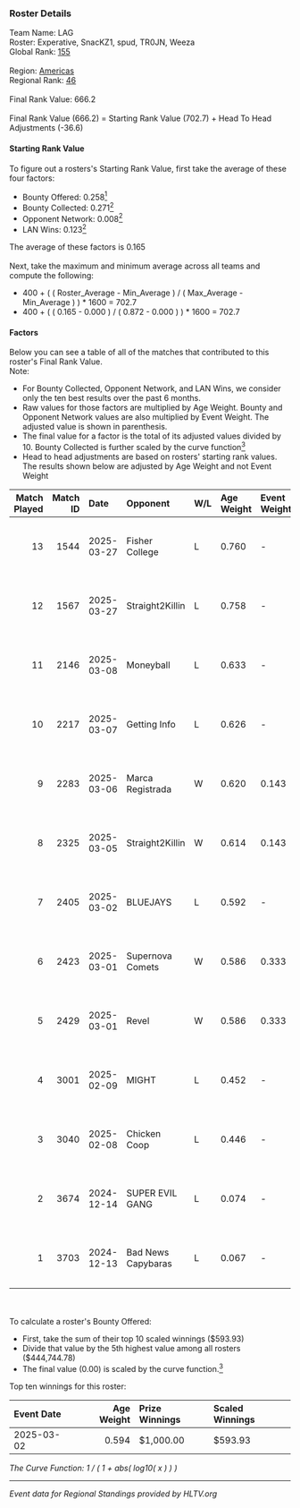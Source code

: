 ### Roster Details<br />
Team Name: LAG<br />
Roster: Experative, SnacKZ1, spud, TR0JN, Weeza<br />
Global Rank: [155](../../standings_global_2025_06_02.md)<br />
<br />
Region: [Americas]( ../../standings_americas_2025_06_02.md)<br />
Regional Rank: [46]( ../../standings_americas_2025_06_02.md)<br />
<br />
Final Rank Value:  666.2<br />
<br />
Final Rank Value (666.2) = Starting Rank Value (702.7) + Head To Head Adjustments (-36.6)<br />

#### Starting Rank Value<br />
To figure out a rosters's Starting Rank Value, first take the average of these four factors:<br />
- Bounty Offered: 0.258[<sup>1</sup>](#table2)
- Bounty Collected: 0.271[<sup>2</sup>](#table1)
- Opponent Network: 0.008[<sup>2</sup>](#table1)
- LAN Wins: 0.123[<sup>2</sup>](#table1)

The average of these factors is 0.165<br />
<br />
Next, take the maximum and minimum average across all teams and compute the following:<br />
- 400 + ( ( Roster_Average - Min_Average ) / ( Max_Average - Min_Average ) ) * 1600 = 702.7
- 400 + ( ( 0.165 - 0.000 ) / ( 0.872 - 0.000 ) ) * 1600 = 702.7


#### Factors<br />
Below you can see a table of all of the matches that contributed to this roster's Final Rank Value.<br />
Note:<br />

- For Bounty Collected, Opponent Network, and LAN Wins, we consider only the ten best results over the past 6 months.
- Raw values for those factors are multiplied by Age Weight. Bounty and Opponent Network values are also multiplied by Event Weight. The adjusted value is shown in parenthesis.
- The final value for a factor is the total of its adjusted values divided by 10. Bounty Collected is further scaled by the curve function[<sup>3</sup>](#curveFunction)
- Head to head adjustments are based on rosters' starting rank values. The results shown below are adjusted by Age Weight and not Event Weight
<span id="table1"></span><br />


| Match Played | Match ID | Date       | Opponent           | W/L | Age Weight | Event Weight | Bounty Collected | Opponent Network | LAN Wins  | H2H Adj. | Roster                                  |
| -: | -: | :- | :- | :- | :- | :- | :- | :- | :- | -: | :- |
|           13 |     1544 | 2025-03-27 | Fisher College     | L   | 0.760      | -            | -                | -                | -         |    -9.97 | Experative, SnacKZ1, spud, TR0JN, Weeza |
|           12 |     1567 | 2025-03-27 | Straight2Killin    | L   | 0.758      | -            | -                | -                | -         |   -18.21 | Experative, SnacKZ1, spud, TR0JN, Weeza |
|           11 |     2146 | 2025-03-08 | Moneyball          | L   | 0.633      | -            | -                | -                | -         |    -5.62 | Experative, SnacKZ1, spud, TR0JN, Weeza |
|           10 |     2217 | 2025-03-07 | Getting Info       | L   | 0.626      | -            | -                | -                | -         |   -15.21 | Experative, SnacKZ1, spud, TR0JN, Weeza |
|            9 |     2283 | 2025-03-06 | Marca Registrada   | W   | 0.620      | 0.143        | 0.005 (0.000)    | 0.110 (0.010)    | 0 (0.000) |     8.60 | Experative, SnacKZ1, spud, TR0JN, Weeza |
|            8 |     2325 | 2025-03-05 | Straight2Killin    | W   | 0.614      | 0.143        | 0.000 (0.000)    | 0.031 (0.003)    | 0 (0.000) |     4.25 | Experative, SnacKZ1, spud, TR0JN, Weeza |
|            7 |     2405 | 2025-03-02 | BLUEJAYS           | L   | 0.592      | -            | -                | -                | -         |    -2.82 | Experative, niise, spud, TR0JN, Weeza   |
|            6 |     2423 | 2025-03-01 | Supernova Comets   | W   | 0.586      | 0.333        | 0.102 (0.020)    | 0.357 (0.070)    | 1 (0.586) |    15.23 | Experative, niise, spud, TR0JN, Weeza   |
|            5 |     2429 | 2025-03-01 | Revel              | W   | 0.586      | 0.333        | 0.000 (0.000)    | 0.000 (0.000)    | 1 (0.586) |     3.06 | Experative, niise, spud, TR0JN, Weeza   |
|            4 |     3001 | 2025-02-09 | MIGHT              | L   | 0.452      | -            | -                | -                | -         |    -6.96 | alula, Experative, spud, TR0JN, Weeza   |
|            3 |     3040 | 2025-02-08 | Chicken Coop       | L   | 0.446      | -            | -                | -                | -         |    -6.74 | alula, Experative, spud, TR0JN, Weeza   |
|            2 |     3674 | 2024-12-14 | SUPER EVIL GANG    | L   | 0.074      | -            | -                | -                | -         |    -1.16 | Experative, Nyyx, rayxts, TR0JN, Weeza  |
|            1 |     3703 | 2024-12-13 | Bad News Capybaras | L   | 0.067      | -            | -                | -                | -         |    -1.04 | Experative, nicx, rayxts, TR0JN, Weeza  |

<br />
<span id="table2"></span><br />
To calculate a roster's Bounty Offered:<br />

- First, take the sum of their top 10 scaled winnings ($593.93)
- Divide that value by the 5th highest value among all rosters ($444,744.78)
- The final value (0.00) is scaled by the curve function.[<sup>3</sup>](#curveFunction)

Top ten winnings for this roster:<br />

| Event Date | Age Weight | Prize Winnings | Scaled Winnings |
| :- | -: | :- | :- |
| 2025-03-02 |      0.594 | $1,000.00      | $593.93         |


<span id="curveFunction"></span>_The Curve Function: 1 / ( 1 + abs( log10( x ) ) )_<br />

---
_Event data for Regional Standings provided by HLTV.org_<br />
